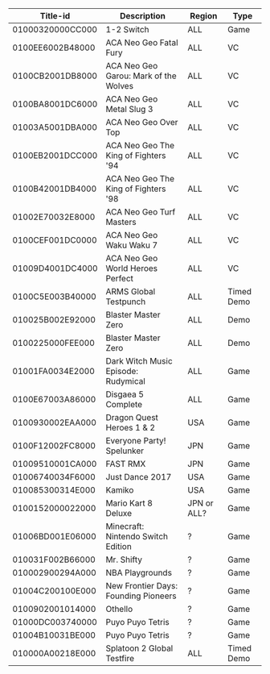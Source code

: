 | Title-id         | Description                           | Region      | Type       |
| ---------------- | ------------------------------------- | ----------- | ---------- |
| 01000320000CC000 | 1-2 Switch                            | ALL         | Game       |
| 0100EE6002B48000 | ACA Neo Geo Fatal Fury                | ALL         | VC         |
| 0100CB2001DB8000 | ACA Neo Geo Garou: Mark of the Wolves | ALL         | VC         |
| 0100BA8001DC6000 | ACA Neo Geo Metal Slug 3              | ALL         | VC         |
| 01003A5001DBA000 | ACA Neo Geo Over Top                  | ALL         | VC         |
| 0100EB2001DCC000 | ACA Neo Geo The King of Fighters '94  | ALL         | VC         |
| 0100B42001DB4000 | ACA Neo Geo The King of Fighters '98  | ALL         | VC         |
| 01002E70032E8000 | ACA Neo Geo Turf Masters              | ALL         | VC         |
| 0100CEF001DC0000 | ACA Neo Geo Waku Waku 7               | ALL         | VC         |
| 01009D4001DC4000 | ACA Neo Geo World Heroes Perfect      | ALL         | VC         |
| 0100C5E003B40000 | ARMS Global Testpunch                 | ALL         | Timed Demo |
| 010025B002E92000 | Blaster Master Zero                   | ALL         | Demo       |
| 0100225000FEE000 | Blaster Master Zero                   | ALL         | Demo       |
| 01001FA0034E2000 | Dark Witch Music Episode: Rudymical   | ALL         | Game       |
| 0100E67003A86000 | Disgaea 5 Complete                    | ALL         | Game       |
| 0100930002EAA000 | Dragon Quest Heroes 1 & 2             | USA         | Game       |
| 0100F12002FC8000 | Everyone Party\! Spelunker            | JPN         | Game       |
| 01009510001CA000 | FAST RMX                              | JPN         | Game       |
| 01006740034F6000 | Just Dance 2017                       | USA         | Game       |
| 010085300314E000 | Kamiko                                | USA         | Game       |
| 0100152000022000 | Mario Kart 8 Deluxe                   | JPN or ALL? | Game       |
| 01006BD001E06000 | Minecraft: Nintendo Switch Edition    | ?           | Game       |
| 010031F002B66000 | Mr. Shifty                            | ?           | Game       |
| 010002900294A000 | NBA Playgrounds                       | ?           | Game       |
| 01004C200100E000 | New Frontier Days: Founding Pioneers  | ?           | Game       |
| 0100902001014000 | Othello                               | ?           | Game       |
| 01000DC003740000 | Puyo Puyo Tetris                      | ?           | Game       |
| 01004B10031BE000 | Puyo Puyo Tetris                      | ?           | Game       |
| 010000A00218E000 | Splatoon 2 Global Testfire            | ALL         | Timed Demo |
